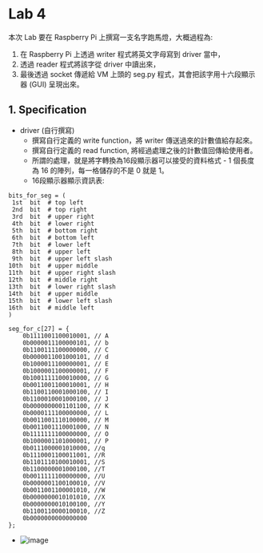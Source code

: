 # Lab 4 
本次 Lab 要在 Raspberry Pi 上撰寫一支名字跑馬燈，大概過程為:
1. 在 Raspberry Pi 上透過 writer 程式將英文字母寫到 driver 當中，
2. 透過 reader 程式將該字從 driver 中讀出來，
3. 最後透過 socket 傳遞給 VM 上頭的 seg.py 程式，其會把該字用十六段顯示器 (GUI) 呈現出來。

## 1. Specification
- driver (自行撰寫)
  - 撰寫自行定義的 write function，將 writer 傳送過來的計數值給存起來。
  - 撰寫自行定義的 read function, 將經過處理之後的計數值回傳給使用者。
  - 所謂的處理，就是將字轉換為16段顯示器可以接受的資料格式 - 1 個長度為 16 的陣列，每一格儲存的不是 0 就是 1。
  - 16段顯示器顯示資訊表:
```
bits_for_seg = (
​​​​ 1st  bit  # top left
​​​​ 2nd  bit  # top right
​​​​ 3rd  bit  # upper right
​​​​ 4th  bit  # lower right
​​​​ 5th  bit  # bottom right
​​​​ 6th  bit  # bottom left
​​​​ 7th  bit  # lower left
​​​​ 8th  bit  # upper left
​​​​ 9th  bit  # upper left slash
​​​​10th  bit  # upper middle
​​​​11th  bit  # upper right slash
​​​​12th  bit  # middle right
​​​​13th  bit  # lower right slash
​​​​14th  bit  # upper middle
​​​​15th  bit  # lower left slash
​​​​16th  bit  # middle left
​​​​)
​​​​
​​​​seg_for_c[27] = {
​​​​    0b1111001100010001, // A
​​​​    0b0000011100000101, // b
​​​​    0b1100111100000000, // C
​​​​    0b0000011001000101, // d
​​​​    0b1000011100000001, // E
​​​​    0b1000001100000001, // F
​​​​    0b1001111100010000, // G
​​​​    0b0011001100010001, // H
​​​​    0b1100110001000100, // I
​​​​    0b1100010001000100, // J
​​​​    0b0000000001101100, // K
​​​​    0b0000111100000000, // L
​​​​    0b0011001110100000, // M
​​​​    0b0011001110001000, // N
​​​​    0b1111111100000000, // O
​​​​    0b1000001101000001, // P
​​​​    0b0111000001010000, //q
​​​​    0b1110001100011001, //R
​​​​    0b1101110100010001, //S
​​​​    0b1100000001000100, //T
​​​​    0b0011111100000000, //U
​​​​    0b0000001100100010, //V
​​​​    0b0011001100001010, //W
​​​​    0b0000000010101010, //X
​​​​    0b0000000010100100, //Y
​​​​    0b1100110000100010, //Z
​​​​    0b0000000000000000
​​​​};
```
  - ![image](https://imgur.com/VA8RQjD)
